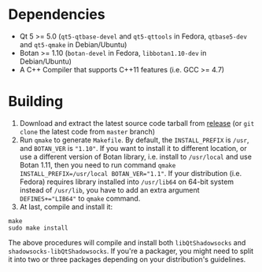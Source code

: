 Dependencies
============

- Qt 5 >= 5.0 (`qt5-qtbase-devel` and `qt5-qttools` in Fedora, `qtbase5-dev` and `qt5-qmake` in Debian/Ubuntu)
- Botan >= 1.10 (`botan-devel` in Fedora, `libbotan1.10-dev` in Debian/Ubuntu)
- A C++ Compiler that supports C++11 features (i.e. GCC >= 4.7)

Building
========

1. Download and extract the latest source code tarball from [release](https://github.com/librehat/libQtShadowsocks/releases) (or `git clone` the latest code from `master` branch)
2. Run `qmake` to generate `Makefile`. By default, the `INSTALL_PREFIX` is `/usr`, and `BOTAN_VER` is `"1.10"`. If you want to install it to different location, or use a different version of Botan library, i.e. install to `/usr/local` and use Botan 1.11, then you need to run command `qmake INSTALL_PREFIX=/usr/local BOTAN_VER="1.1"`. If your distribution (i.e. Fedora) requires library installed into `/usr/lib64` on 64-bit system instead of `/usr/lib`, you have to add an extra argument `DEFINES+="LIB64"` to `qmake` command.
3. At last, compile and install it:
```
make
sudo make install
```

The above procedures will compile and install both `libQtShadowsocks` and `shadowsocks-libQtShadowsocks`. If you're a packager, you might need to split it into two or three packages depending on your distribution's guidelines.
